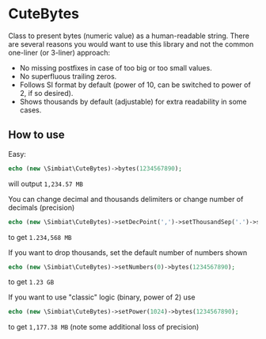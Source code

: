 # CuteBytes
Class to present bytes (numeric value) as a human-readable string. There are several reasons you would want to use this library and not the common one-liner (or 3-liner) approach:
- No missing postfixes in case of too big or too small values.
- No superfluous trailing zeros.
- Follows SI format by default (power of 10, can be switched to power of 2, if so desired).
- Shows thousands by default (adjustable) for extra readability in some cases.

## How to use
Easy:
```php
echo (new \Simbiat\CuteBytes)->bytes(1234567890);
```
will output `1,234.57 MB`

You can change decimal and thousands delimiters or change number of decimals (precision)
```php
echo (new \Simbiat\CuteBytes)->setDecPoint(',')->setThousandSep('.')->setDecimals(3)->bytes(1234567890);
```
to get `1.234,568 MB`

If you want to drop thousands, set the default number of numbers shown
```php
echo (new \Simbiat\CuteBytes)->setNumbers(0)->bytes(1234567890);
```
to get `1.23 GB`

If you want to use "classic" logic (binary, power of 2) use
```php
echo (new \Simbiat\CuteBytes)->setPower(1024)->bytes(1234567890);
```
to get `1,177.38 MB` (note some additional loss of precision)
